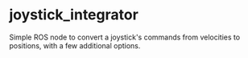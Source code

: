 joystick_integrator
===================

Simple ROS node to convert a joystick's commands from velocities to positions, with a few additional options.
